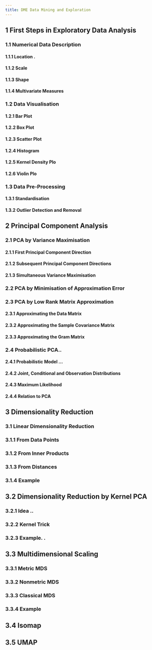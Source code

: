 ```yaml
---
title: DME Data Mining and Exploration
---
```


## 1 First Steps in Exploratory Data Analysis
### 1.1 Numerical Data Description
#### 1.1.1 Location .
#### 1.1.2 Scale
#### 1.1.3 Shape
#### 1.1.4 Multivariate Measures
### 1.2 Data Visualisation
#### 1.2.1 Bar Plot
#### 1.2.2 Box Plot
#### 1.2.3 Scatter Plot
#### 1.2.4 Histogram
#### 1.2.5 Kernel Density Plo
#### 1.2.6 Violin Plo
### 1.3 Data Pre-Processing
#### 1.3.1 Standardisation
#### 1.3.2 Outlier Detection and Removal
## 2 Principal Component Analysis
### 2.1 PCA by Variance Maximisation
#### 2.1.1 First Principal Component Direction
#### 2.1.2 Subsequent Principal Component Directions
#### 2.1.3 Simultaneous Variance Maximisation
### 2.2 PCA by Minimisation of Approximation Error
### 2.3 PCA by Low Rank Matrix Approximation
#### 2.3.1 Approximating the Data Matrix
#### 2.3.2 Approximating the Sample Covariance Matrix
#### 2.3.3 Approximating the Gram Matrix
### 2.4 Probabilistic PCA..
#### 2.4.1 Probabilistic Model ...
#### 2.4.2 Joint, Conditional and Observation Distributions
#### 2.4.3 Maximum Likelihood
#### 2.4.4 Relation to PCA
## 3 Dimensionality Reduction
### 3.1 Linear Dimensionality Reduction
### 3.1.1 From Data Points
### 3.1.2 From Inner Products
### 3.1.3 From Distances
### 3.1.4 Example
## 3.2 Dimensionality Reduction by Kernel PCA
### 3.2.1 Idea ..
### 3.2.2 Kernel Trick
### 3.2.3 Example. .
## 3.3 Multidimensional Scaling
### 3.3.1 Metric MDS
### 3.3.2 Nonmetric MDS
### 3.3.3 Classical MDS
### 3.3.4 Example
## 3.4 Isomap
## 3.5 UMAP
##
